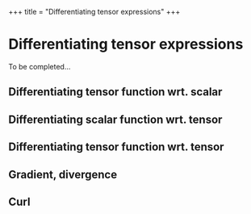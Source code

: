 +++
title = "Differentiating tensor expressions"
+++

# Differentiating tensor expressions
To be completed...

## Differentiating tensor function wrt. scalar

## Differentiating scalar function wrt. tensor

## Differentiating tensor function wrt. tensor

## Gradient, divergence

## Curl
